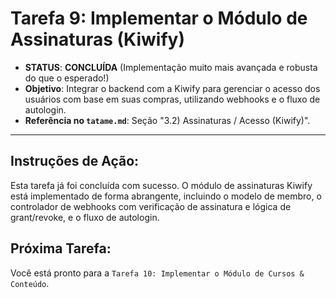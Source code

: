 # Tarefa 9: Implementar o Módulo de Assinaturas (Kiwify)

*   **STATUS**: **CONCLUÍDA** (Implementação muito mais avançada e robusta do que o esperado!)
*   **Objetivo**: Integrar o backend com a Kiwify para gerenciar o acesso dos usuários com base em suas compras, utilizando webhooks e o fluxo de autologin.
*   **Referência no `tatame.md`**: Seção "3.2) Assinaturas / Acesso (Kiwify)".

---

## Instruções de Ação:

Esta tarefa já foi concluída com sucesso. O módulo de assinaturas Kiwify está implementado de forma abrangente, incluindo o modelo de membro, o controlador de webhooks com verificação de assinatura e lógica de grant/revoke, e o fluxo de autologin.

## Próxima Tarefa:

Você está pronto para a `Tarefa 10: Implementar o Módulo de Cursos & Conteúdo`.